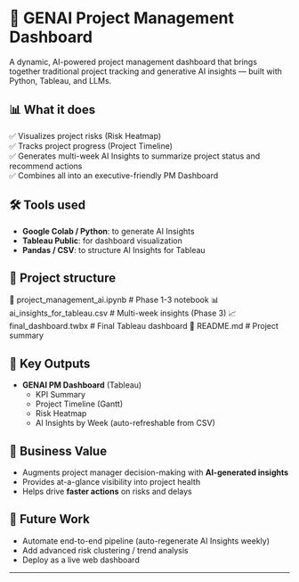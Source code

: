 # 🚀 GENAI Project Management Dashboard

A dynamic, AI-powered project management dashboard that brings together traditional project tracking and generative AI insights — built with Python, Tableau, and LLMs.  

## 📊 What it does

✅ Visualizes project risks (Risk Heatmap)  
✅ Tracks project progress (Project Timeline)  
✅ Generates multi-week AI Insights to summarize project status and recommend actions  
✅ Combines all into an executive-friendly PM Dashboard

## 🛠️ Tools used

- **Google Colab / Python**: to generate AI Insights
- **Tableau Public**: for dashboard visualization
- **Pandas / CSV**: to structure AI Insights for Tableau

## 📂 Project structure

📓 project_management_ai.ipynb # Phase 1-3 notebook
📊 ai_insights_for_tableau.csv # Multi-week insights (Phase 3)
📈 final_dashboard.twbx # Final Tableau dashboard
📄 README.md # Project summary


## 🎁 Key Outputs

- **GENAI PM Dashboard** (Tableau)  
    - KPI Summary  
    - Project Timeline (Gantt)  
    - Risk Heatmap  
    - AI Insights by Week (auto-refreshable from CSV)

## 🚀 Business Value

- Augments project manager decision-making with **AI-generated insights**  
- Provides at-a-glance visibility into project health  
- Helps drive **faster actions** on risks and delays

## 🔮 Future Work

- Automate end-to-end pipeline (auto-regenerate AI Insights weekly)  
- Add advanced risk clustering / trend analysis  
- Deploy as a live web dashboard  

---



